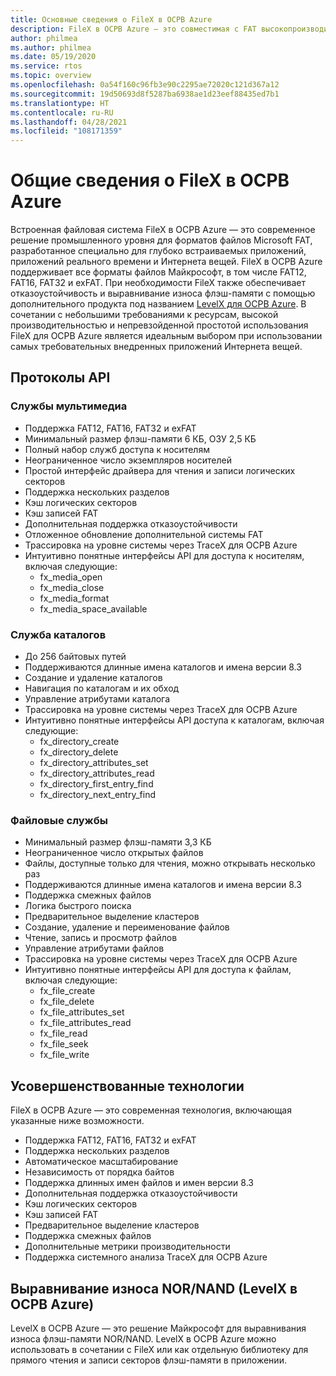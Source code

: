 ```yaml
---
title: Основные сведения о FileX в ОСРВ Azure
description: FileX в ОСРВ Azure — это совместимая с FAT высокопроизводительная файловая система, полностью интегрированная с ThreadX в ОСРВ Azure и доступная для всех поддерживаемых процессоров. Как и ThreadX в ОСРВ Azure, FileX в ОСРВ Azure использует небольшой объем памяти и работает с высокой производительностью. Это делает решение идеальным для современных глубоко внедренных приложений, требующих операций управления файлами. FileX поддерживает большинство физических носителей, включая ОЗУ, USBX в ОСРВ Azure, SD-карты, а также флэш-память NAND или NOR с использованием LevelX в ОСРВ Azure.
author: philmea
ms.author: philmea
ms.date: 05/19/2020
ms.service: rtos
ms.topic: overview
ms.openlocfilehash: 0a54f160c96fb3e90c2295ae72020c121d367a12
ms.sourcegitcommit: 19d50693d8f5287ba6938ae1d23eef88435ed7b1
ms.translationtype: HT
ms.contentlocale: ru-RU
ms.lasthandoff: 04/28/2021
ms.locfileid: "108171359"
---
```

# <a name="overview-of-azure-rtos-filex"></a>Общие сведения о FileX в ОСРВ Azure

Встроенная файловая система FileX в ОСРВ Azure — это современное решение промышленного уровня для форматов файлов Microsoft FAT, разработанное специально для глубоко встраиваемых приложений, приложений реального времени и Интернета вещей. FileX в ОСРВ Azure поддерживает все форматы файлов Майкрософт, в том числе FAT12, FAT16, FAT32 и exFAT. При необходимости FileX также обеспечивает отказоустойчивость и выравнивание износа флэш-памяти с помощью дополнительного продукта под названием [LevelX для ОСРВ Azure](https://docs.microsoft.com/azure/rtos/levelx/). В сочетании с небольшими требованиями к ресурсам, высокой производительностью и непревзойденной простотой использования FileX для ОСРВ Azure является идеальным выбором при использовании самых требовательных внедренных приложений Интернета вещей.

## <a name="api-protocols"></a>Протоколы API

### <a name="media-services"></a>Службы мультимедиа

- Поддержка FAT12, FAT16, FAT32 и exFAT
- Минимальный размер флэш-памяти 6 КБ, ОЗУ 2,5 КБ
- Полный набор служб доступа к носителям
- Неограниченное число экземпляров носителей
- Простой интерфейс драйвера для чтения и записи логических секторов
- Поддержка нескольких разделов
- Кэш логических секторов
- Кэш записей FAT
- Дополнительная поддержка отказоустойчивости
- Отложенное обновление дополнительной системы FAT
- Трассировка на уровне системы через TraceX для ОСРВ Azure
- Интуитивно понятные интерфейсы API для доступа к носителям, включая следующие:
  - fx_media_open
  - fx_media_close
  - fx_media_format
  - fx_media_space_available

### <a name="directory-services"></a>Служба каталогов

- До 256 байтовых путей
- Поддерживаются длинные имена каталогов и имена версии 8.3
- Создание и удаление каталогов
- Навигация по каталогам и их обход
- Управление атрибутами каталога
- Трассировка на уровне системы через TraceX для ОСРВ Azure
- Интуитивно понятные интерфейсы API доступа к каталогам, включая следующие:
  - fx_directory_create
  - fx_directory_delete
  - fx_directory_attributes_set
  - fx_directory_attributes_read
  - fx_directory_first_entry_find
  - fx_directory_next_entry_find

### <a name="file-services"></a>Файловые службы

- Минимальный размер флэш-памяти 3,3 КБ
- Неограниченное число открытых файлов
- Файлы, доступные только для чтения, можно открывать несколько раз
- Поддерживаются длинные имена каталогов и имена версии 8.3
- Поддержка смежных файлов
- Логика быстрого поиска
- Предварительное выделение кластеров
- Создание, удаление и переименование файлов
- Чтение, запись и просмотр файлов
- Управление атрибутами файлов
- Трассировка на уровне системы через TraceX для ОСРВ Azure
- Интуитивно понятные интерфейсы API для доступа к файлам, включая следующие:
  - fx_file_create
  - fx_file_delete
  - fx_file_attributes_set
  - fx_file_attributes_read
  - fx_file_read
  - fx_file_seek
  - fx_file_write

## <a name="advanced-technology"></a>Усовершенствованные технологии

FileX в ОСРВ Azure — это современная технология, включающая указанные ниже возможности.

- Поддержка FAT12, FAT16, FAT32 и exFAT
- Поддержка нескольких разделов
- Автоматическое масштабирование
- Независимость от порядка байтов
- Поддержка длинных имен файлов и имен версии 8.3
- Дополнительная поддержка отказоустойчивости
- Кэш логических секторов
- Кэш записей FAT
- Предварительное выделение кластеров
- Поддержка смежных файлов
- Дополнительные метрики производительности
- Поддержка системного анализа TraceX для ОСРВ Azure

## <a name="nornand-wear-leveling-azure-rtos-levelx"></a>Выравнивание износа NOR/NAND (LevelX в ОСРВ Azure)

LevelX в ОСРВ Azure — это решение Майкрософт для выравнивания износа флэш-памяти NOR/NAND. LevelX в ОСРВ Azure можно использовать в сочетании с FileX или как отдельную библиотеку для прямого чтения и записи секторов флэш-памяти в приложении.

